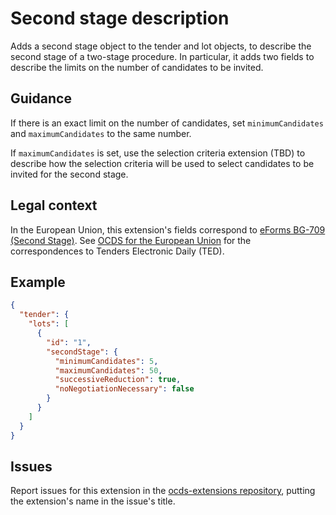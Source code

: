 # Second stage description

Adds a second stage object to the tender and lot objects, to describe the second stage of a two-stage procedure. In particular, it adds two fields to describe the limits on the number of candidates to be invited.

## Guidance

If there is an exact limit on the number of candidates, set `minimumCandidates` and `maximumCandidates` to the same number.

If `maximumCandidates` is set, use the selection criteria extension (TBD) to describe how the selection criteria will be used to select candidates to be invited for the second stage.

## Legal context

In the European Union, this extension's fields correspond to [eForms BG-709 (Second Stage)](https://github.com/eForms/eForms). See [OCDS for the European Union](http://standard.open-contracting.org/profiles/eu/master/en/) for the correspondences to Tenders Electronic Daily (TED).

## Example

```json
{
  "tender": {
    "lots": [
      {
        "id": "1",
        "secondStage": {
          "minimumCandidates": 5,
          "maximumCandidates": 50,
          "successiveReduction": true,
          "noNegotiationNecessary": false
        }
      }
    ]
  }
}
```

## Issues

Report issues for this extension in the [ocds-extensions repository](https://github.com/open-contracting/ocds-extensions/issues), putting the extension's name in the issue's title.
